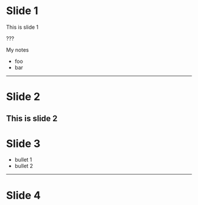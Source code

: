 # Slide 1
This is slide 1

???

My notes
 * foo 
 * bar

---
# Slide 2
This is slide 2
---
# Slide 3
 * bullet 1
 * bullet 2
---
# Slide 4
 
